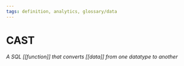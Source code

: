 ```yaml
---
tags: definition, analytics, glossary/data
---
```

#  CAST
*A SQL [[function]] that converts [[data]] from one datatype to another*